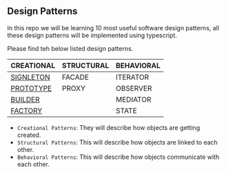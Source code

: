 ## Design Patterns

In this repo we will be learning 10 most useful software design patterns, all these design patterns will be implemented using typescript.

Please find teh below listed design patterns.

| CREATIONAL                                     | STRUCTURAL | BEHAVIORAL |
| ---------------------------------------------- | ---------- | ---------- |
| [SIGNLETON](MDFiles/SingleTonPattern.md)       | FACADE     | ITERATOR   |
| [PROTOTYPE](MDFiles/PrototypeDesignPattern.md) | PROXY      | OBSERVER   |
| [BUILDER](MDFiles/BuilderDesignPattern.md)     |            | MEDIATOR   |
| [FACTORY](MDFiles/FactoryDesignPattern.md)     |            | STATE      |

- `Creational Patterns`: They will describe how objects are getting created.
- `Structural Patterns`: This will describe how objects are linked to each other.
- `Behavioral Patterns`: This will describe how objects communicate with each other.
